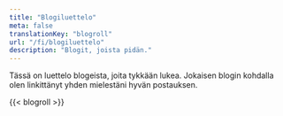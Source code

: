 ```yaml
---
title: "Blogiluettelo"
meta: false
translationKey: "blogroll"
url: "/fi/blogiluettelo"
description: "Blogit, joista pidän."
---
```


Tässä on luettelo blogeista, joita tykkään lukea. Jokaisen blogin kohdalla olen linkittänyt yhden mielestäni hyvän postauksen.

{{< blogroll >}}
